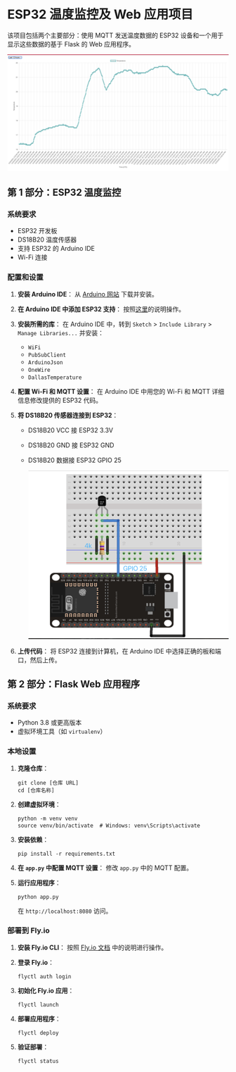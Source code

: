 # ESP32 温度监控及 Web 应用项目

该项目包括两个主要部分：使用 MQTT 发送温度数据的 ESP32 设备和一个用于显示这些数据的基于 Flask 的 Web 应用程序。

![webui.png](_assets/webui.png)

## 第 1 部分：ESP32 温度监控

### 系统要求

- ESP32 开发板
- DS18B20 温度传感器
- 支持 ESP32 的 Arduino IDE
- Wi-Fi 连接

### 配置和设置

1. **安装 Arduino IDE**：
   从 [Arduino 网站](https://www.arduino.cc/en/software) 下载并安装。

2. **在 Arduino IDE 中添加 ESP32 支持**：
   按照[这里](https://randomnerdtutorials.com/installing-the-esp32-board-in-arduino-ide-windows-instructions/)的说明操作。

3. **安装所需的库**：
   在 Arduino IDE 中，转到 `Sketch` > `Include Library` > `Manage Libraries...` 并安装：
    - `WiFi`
    - `PubSubClient`
    - `ArduinoJson`
    - `OneWire`
    - `DallasTemperature`

4. **配置 Wi-Fi 和 MQTT 设置**：
   在 Arduino IDE 中用您的 Wi-Fi 和 MQTT 详细信息修改提供的 ESP32 代码。

5. **将 DS18B20 传感器连接到 ESP32**：
    - DS18B20 VCC 接 ESP32 3.3V
    
    - DS18B20 GND 接 ESP32 GND
    
    - DS18B20 数据接 ESP32 GPIO 25
    
      ![esp32](./_assets/esp32.png)
    

6. **上传代码**：
   将 ESP32 连接到计算机，在 Arduino IDE 中选择正确的板和端口，然后上传。

## 第 2 部分：Flask Web 应用程序

### 系统要求

- Python 3.8 或更高版本
- 虚拟环境工具（如 `virtualenv`）

### 本地设置

1. **克隆仓库**：
   ```
   git clone [仓库 URL]
   cd [仓库名称]
   ```

2. **创建虚拟环境**：
   ```
   python -m venv venv
   source venv/bin/activate  # Windows: venv\Scripts\activate
   ```

3. **安装依赖**：
   ```
   pip install -r requirements.txt
   ```

4. **在 `app.py` 中配置 MQTT 设置**：
   修改 `app.py` 中的 MQTT 配置。

5. **运行应用程序**：
   ```
   python app.py
   ```
   在 `http://localhost:8080` 访问。

### 部署到 Fly.io

1. **安装 Fly.io CLI**：
   按照 [Fly.io 文档](https://fly.io/docs/getting-started/installing-flyctl/) 中的说明进行操作。

2. **登录 Fly.io**：
   
   ```
   flyctl auth login
   ```
   
3. **初始化 Fly.io 应用**：
   ```
   flyctl launch
   ```

4. **部署应用程序**：
   ```
   flyctl deploy
   ```

5. **验证部署**：
   ```
   flyctl status
   ```
